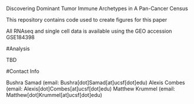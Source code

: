 Discovering Dominant Tumor Immune Archetypes in A Pan-Cancer Census

This repository contains code used to create figures for this paper

All RNAseq and single cell data is available using the GEO accession GSE184398

#Analysis

TBD

#Contact Info

Bushra Samad (email: Bushra[dot]Samad[at]ucsf[dot]edu)
Alexis Combes (email: Alexis[dot]Combes[at]ucsf[dot]edu)
Matthew Krummel (email: Matthew[dot]Krummel[at]ucsf[dot]edu)
